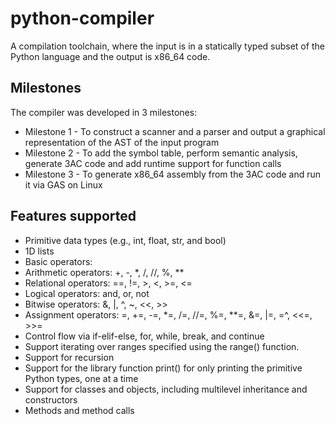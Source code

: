 # python-compiler

A compilation toolchain, where the input is in a statically typed subset of the Python language and the output is x86_64 code. 

## Milestones

The compiler was developed in 3 milestones:
- Milestone 1 - To construct a scanner and a parser and output a graphical 
representation of the AST of the input program
- Milestone 2 - To add the symbol table, perform semantic analysis, 
generate 3AC code and add runtime support for function calls
- Milestone 3 - To generate x86_64 assembly from the 3AC code and run it 
via GAS on Linux

## Features supported

- Primitive data types (e.g., int, float, str, and bool)
- 1D lists
- Basic operators:
- Arithmetic operators: +, -, *, /, //, %, **
- Relational operators: ==, !=, >, <, >=, <=
- Logical operators: and, or, not
- Bitwise operators: &, |, ^, ~, <<, >>
- Assignment operators: =, +=, -=, *=, /=, //=, %=, **=, &=, |=, =^, <<=, >>=
- Control flow via if-elif-else, for, while, break, and continue
- Support iterating over ranges specified using the range() function.
- Support for recursion
- Support for the library function print() for only printing the primitive 
Python types, one at a time
- Support for classes and objects, including multilevel inheritance and 
constructors
- Methods and method calls
